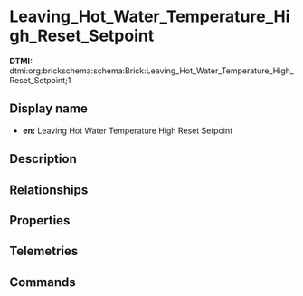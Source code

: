 # Leaving_Hot_Water_Temperature_High_Reset_Setpoint
**DTMI:** dtmi:org:brickschema:schema:Brick:Leaving_Hot_Water_Temperature_High_Reset_Setpoint;1
## Display name
- **en:** Leaving Hot Water Temperature High Reset Setpoint
## Description
## Relationships
## Properties
## Telemetries
## Commands
